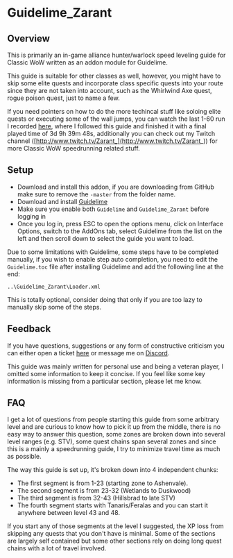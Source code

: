 # Guidelime_Zarant

## Overview
This is primarily an in-game alliance hunter/warlock speed leveling guide for Classic WoW written as an addon module for Guidelime. 

This guide is suitable for other classes as well, however, you might have to skip some elite quests and incorporate class specific quests into your route since they are not taken into account, such as the Whirlwind Axe quest, rogue poison quest, just to name a few.

If you need pointers on how to do the more techincal stuff like soloing elite quests or executing some of the wall jumps, you can watch the last 1-60 run I recorded [here](https://www.speedrun.com/wowclassic/run/y4w7elqm), where I followed this guide and finished it with a final played time of 3d 9h 39m 48s, additionally you can check out my Twitch channel ([http://www.twitch.tv/Zarant_](http://www.twitch.tv/Zarant_)) for more Classic WoW speedrunning related stuff.

## Setup
- Download and install this addon, if you are downloading from GitHub make sure to remove the `-master` from the folder name.
- Download and install [Guidelime](https://www.curseforge.com/wow/addons/Guidelime)
- Make sure you enable both `Guidelime` and `Guidelime_Zarant` before logging in
- Once you log in, press ESC to open the options menu, click on Interface Options, switch to the AddOns tab, select Guidelime from the list on the left and then scroll down to select the guide you want to load.

Due to some limitations with Guidelime, some steps have to be completed manually, if you wish to enable step auto completion, you need to edit the `Guidelime.toc` file after installing Guidelime and add the following line at the end:

`..\Guidelime_Zarant\Loader.xml`

This is totally optional, consider doing that only if you are too lazy to manually skip some of the steps.

## Feedback
If you have questions, suggestions or any form of constructive criticism you can either open a ticket [here](https://github.com/Zarant/Guidelime_Zarant/issues) or message me on [Discord](https://discord.gg/aBzxhDh).

This guide was mainly written for personal use and being a veteran player, I omitted some information to keep it concise. If you feel like some key information is missing from a particular section, please let me know. 

## FAQ

I get a lot of questions from people starting this guide from some arbitrary level and are curious to know how to pick it up from the middle, there is no easy way to answer this question, some zones are broken down into several level ranges (e.g. STV), some quest chains span several zones and since this is a mainly a speedrunning guide, I try to minimize travel time as much as possible.

 The way this guide is set up, it's broken down into 4 independent chunks:

* The first segment is from 1-23 (starting zone to Ashenvale).
* The second segment is from 23-32 (Wetlands to Duskwood)
* The third segment is from 32-43 (Hillsbrad to late STV)
* The fourth segment starts with Tanaris/Feralas and you can start it anywhere between level 43 and 48.

If you start any of those segments at the level I suggested, the XP loss from skipping any quests that you don't have is minimal. Some of the sections are largely self contained but some other sections rely on doing long quest chains with a lot of travel involved.